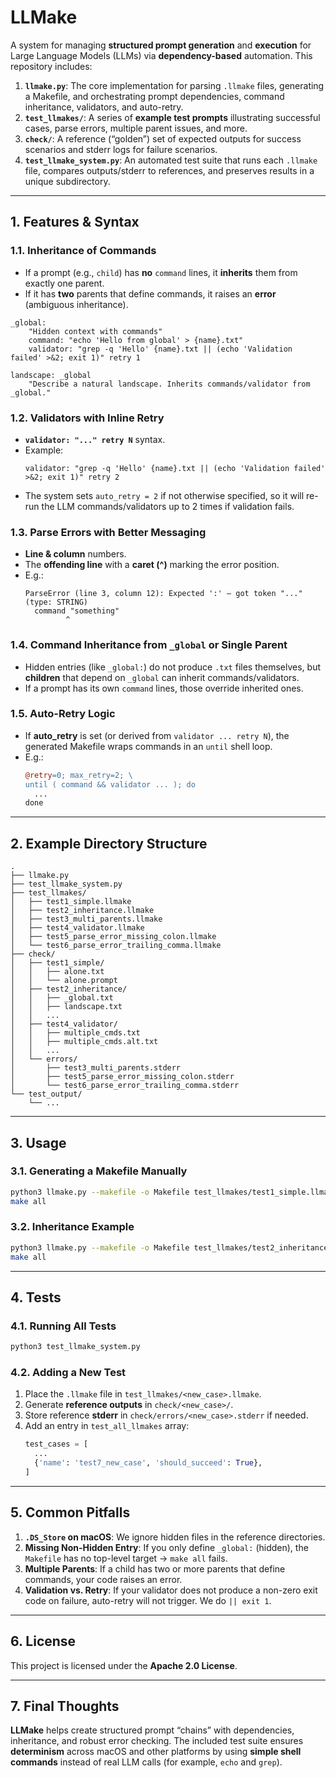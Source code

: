 
# **LLMake**

A system for managing **structured prompt generation** and **execution** for Large Language Models (LLMs) via **dependency-based** automation. This repository includes:

1. **`llmake.py`**: The core implementation for parsing `.llmake` files, generating a Makefile, and orchestrating prompt dependencies, command inheritance, validators, and auto-retry.  
2. **`test_llmakes/`**: A series of **example test prompts** illustrating successful cases, parse errors, multiple parent issues, and more.  
3. **`check/`**: A reference (“golden”) set of expected outputs for success scenarios and stderr logs for failure scenarios.  
4. **`test_llmake_system.py`**: An automated test suite that runs each `.llmake` file, compares outputs/stderr to references, and preserves results in a unique subdirectory.

---

## **1. Features & Syntax**

### **1.1. Inheritance of Commands**
- If a prompt (e.g., `child`) has **no** `command` lines, it **inherits** them from exactly one parent.  
- If it has **two** parents that define commands, it raises an **error** (ambiguous inheritance).  

```plaintext
_global:
    "Hidden context with commands"
    command: "echo 'Hello from global' > {name}.txt"
    validator: "grep -q 'Hello' {name}.txt || (echo 'Validation failed' >&2; exit 1)" retry 1

landscape: _global
    "Describe a natural landscape. Inherits commands/validator from _global."
```

### **1.2. Validators with Inline Retry**
- **`validator: "..." retry N`** syntax.  
- Example:
  ```plaintext
  validator: "grep -q 'Hello' {name}.txt || (echo 'Validation failed' >&2; exit 1)" retry 2
  ```
- The system sets `auto_retry = 2` if not otherwise specified, so it will re-run the LLM commands/validators up to 2 times if validation fails.

### **1.3. Parse Errors with Better Messaging**
- **Line & column** numbers.  
- The **offending line** with a **caret (^)** marking the error position.  
- E.g.:
  ```
  ParseError (line 3, column 12): Expected ':' – got token "..." (type: STRING)
    command "something"
           ^
  ```

### **1.4. Command Inheritance from `_global` or Single Parent**
- Hidden entries (like `_global:`) do not produce `.txt` files themselves, but **children** that depend on `_global` can inherit commands/validators.  
- If a prompt has its own `command` lines, those override inherited ones.

### **1.5. Auto-Retry Logic**
- If **auto_retry** is set (or derived from `validator ... retry N`), the generated Makefile wraps commands in an `until` shell loop.  
- E.g.:
  ```makefile
  @retry=0; max_retry=2; \
  until ( command && validator ... ); do
    ...
  done
  ```

---

## **2. Example Directory Structure**

```
.
├── llmake.py
├── test_llmake_system.py
├── test_llmakes/
│   ├── test1_simple.llmake
│   ├── test2_inheritance.llmake
│   ├── test3_multi_parents.llmake
│   ├── test4_validator.llmake
│   ├── test5_parse_error_missing_colon.llmake
│   └── test6_parse_error_trailing_comma.llmake
├── check/
│   ├── test1_simple/
│   │   ├── alone.txt
│   │   └── alone.prompt
│   ├── test2_inheritance/
│   │   ├── _global.txt
│   │   ├── landscape.txt
│   │   ...
│   ├── test4_validator/
│   │   ├── multiple_cmds.txt
│   │   ├── multiple_cmds.alt.txt
│   │   ...
│   └── errors/
│       ├── test3_multi_parents.stderr
│       ├── test5_parse_error_missing_colon.stderr
│       └── test6_parse_error_trailing_comma.stderr
└── test_output/
    └── ...
```

---

## **3. Usage**

### **3.1. Generating a Makefile Manually**

```bash
python3 llmake.py --makefile -o Makefile test_llmakes/test1_simple.llmake
make all
```

### **3.2. Inheritance Example**

```bash
python3 llmake.py --makefile -o Makefile test_llmakes/test2_inheritance.llmake
make all
```

---

## **4. Tests**

### **4.1. Running All Tests**

```bash
python3 test_llmake_system.py
```


### **4.2. Adding a New Test**

1. Place the `.llmake` file in `test_llmakes/<new_case>.llmake`.  
2. Generate **reference outputs** in `check/<new_case>/`.  
3. Store reference **stderr** in `check/errors/<new_case>.stderr` if needed.  
4. Add an entry in `test_all_llmakes` array:
   ```python
   test_cases = [
     ...
     {'name': 'test7_new_case', 'should_succeed': True},
   ]
   ```

---

## **5. Common Pitfalls**

1. **`.DS_Store` on macOS**: We ignore hidden files in the reference directories.  
2. **Missing Non-Hidden Entry**: If you only define `_global:` (hidden), the `Makefile` has no top-level target → `make all` fails.  
3. **Multiple Parents**: If a child has two or more parents that define commands, your code raises an error.  
4. **Validation vs. Retry**: If your validator does not produce a non-zero exit code on failure, auto-retry will not trigger. We do `|| exit 1`.

---

## **6. License**

This project is licensed under the **Apache 2.0 License**.

---

## **7. Final Thoughts**

**LLMake** helps create structured prompt “chains” with dependencies, inheritance, and robust error checking. The included test suite ensures **determinism** across macOS and other platforms by using **simple shell commands** instead of real LLM calls (for example, `echo` and `grep`).  

